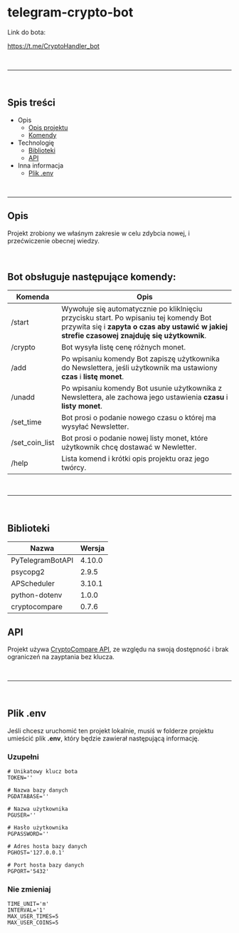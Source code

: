 # telegram-crypto-bot

Link do bota:

https://t.me/CryptoHandler_bot

</br>

---

</br>

## Spis treści

 - Opis
   - [Opis projektu](#opis)
   - [Komendy](#komendy)
 - Technologię
   - [Biblioteki](#biblioteki)
   - [API](#api)
 - Inna informacja
   - [Plik .env](#env)

</br>

---

## <a id='opis'></a> Opis

Projekt zrobiony we właśnym zakresie w celu zdybcia nowej, i przećwiczenie obecnej wiedzy.

</br>

## <a id='komendy'></a> Bot obsługuje następujące komendy:

| Komenda | Opis |
| ------------- | ------------- |
| /start  | Wywołuje się automatycznie po kliklnięciu przycisku start. Po wpisaniu tej komendy Bot przywita się i **zapyta o czas aby ustawić w jakiej strefie czasowej znajduję się użytkownik**. |
| /crypto  | Bot wysyła listę cenę różnych monet. |
| /add     | Po wpisaniu komendy Bot zapiszę użytkownika do Newslettera, jeśli użytkownik ma ustawiony **czas** i **listę monet**. |
| /unadd   | Po wpisaniu komendy Bot usunie użytkownika z Newslettera, ale zachowa jego ustawienia **czasu** i **listy monet**. |
| /set_time | Bot prosi o podanie nowego czasu o której ma wysyłać Newsletter. |
| /set_coin_list | Bot prosi o podanie nowej listy monet, które użytkownik chcę dostawać w Newletter. |
| /help | Lista komend i krótki opis projektu oraz jego twórcy. |

</br>

---

</br>

## <a id='biblioteki'></a> Biblioteki

| Nazwa | Wersja |
| ------------- | ------------- |
| PyTelegramBotAPI | 4.10.0 |
| psycopg2 | 2.9.5 |
| APScheduler | 3.10.1 |
| python-dotenv | 1.0.0 |
| cryptocompare | 0.7.6 |

## <a id='api'></a> API


Projekt używa [CryptoCompare API](https://min-api.cryptocompare.com), ze względu na swoją dostępność i brak ograniczeń na zayptania bez klucza.

</br>

---

</br>

## <a id='env'></a> Plik .env

Jeśli chcesz uruchomić ten projekt lokalnie, musiś w folderze projektu umieścić plik **.env**, który będzie zawierał następującą informację.

### Uzupełni
```
# Unikatowy klucz bota
TOKEN=''

# Nazwa bazy danych
PGDATABASE=''

# Nazwa użytkownika
PGUSER=''

# Hasło użytkownika
PGPASSWORD=''

# Adres hosta bazy danych 
PGHOST='127.0.0.1'

# Port hosta bazy danych
PGPORT='5432'
```

### Nie zmieniaj
```
TIME_UNIT='m'
INTERVAL='1'
MAX_USER_TIMES=5
MAX_USER_COINS=5
```
